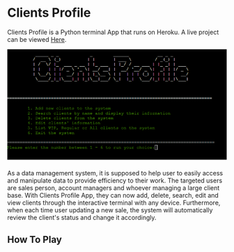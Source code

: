 # **Clients Profile**

Clients Profile is a Python terminal App that runs on Heroku. A live project can be viewed [Here](https://client-profile-system.herokuapp.com/).

![User Interface](assets/images/menu.png)

As a data management system, it is supposed to help user to easily access and manipulate data to provide efficiency to their work. The targeted users are sales person, account managers and whoever managing a large client base. With Clients Profile App, they can now add, delete, search, edit and view clients through the interactive terminal with any device. Furthermore, when each time user updating a new sale, the system will automatically review the client's status and change it accordingly.

## How To Play





